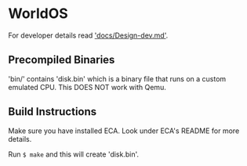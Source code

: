 # WorldOS

For developer details read ['docs/Design-dev.md'](docs/Design-dev.md).

## Precompiled Binaries

'bin/' contains 'disk.bin' which is a binary file that runs on a custom emulated CPU. This DOES NOT work with Qemu.

## Build Instructions

Make sure you have installed ECA. Look under ECA's README for more details.

Run `$ make` and this will create 'disk.bin'.
